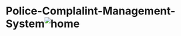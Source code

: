 # Police-Complalint-Management-System![home](https://user-images.githubusercontent.com/67804372/201490510-33e20573-75a1-4cf4-a452-97e46b3b54ed.png)
